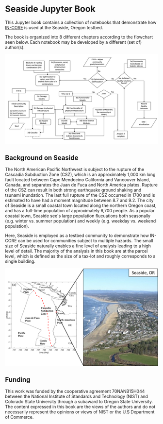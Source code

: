 # Seaside Jupyter Book

This Jupyter book contains a collection of notebooks that demonstrate how [IN-CORE](https://incore.ncsa.illinois.edu/) is used at the Seaside, Oregon testbed.

The book is organized into 8 different chapters according to the flowchart seen below. Each notebook may be developed by a different (set of) author(s). 

![flowchart](images/Flowchart_0.png)


## Background on Seaside

The North American Pacific Northwest is subject to the rupture of the Cascadia Subduction Zone (CSZ), which is an approximately 1,000 km long fault located between Cape Mendocino California and Vancouver Island, Canada, and separates the Juan de Fuca and North America plates. Rupture of the CSZ can result in both strong earthquake ground shaking and tsunami inundation. The last full rupture of the CSZ occurred in 1700 and is estimated to have had a moment magnitude between 8.7 and 9.2. The city of Seaside is a small coastal town located along the northern Oregon coast, and has a full-time population of approximately 6,700 people. As a popular coastal town, Seaside see's large population flucuations both seasonally (e.g. winter vs. summer population) and weekly (e.g. weekday vs. weekend population). 

Here, Seaside is employed as a testbed community to demonstrate how IN-CORE can be used for communities subject to multiple hazards. The small size of Seaside naturally enables a fine level of analysis leading to a high level of detail. The majority of the analysis in this book are at the parcel level, which is defined as the size of a tax-lot and roughly corresponds to a single building.  

![seaside](images/seaside.png)



## Funding


This work was funded by the cooperative agreement 70NANB15H044 between the National Institute of Standards and Technology (NIST) and Colorado State University through a subaward to Oregon State University. The content expressed in this book are the views of the authors and do not necessarily represent the opinions or views of NIST or the U.S Department of Commerce.

<!-- ![NIST](images/NIST_logo.png){height=250} 
![OSU](images/OSU_logo.png)
![CSU](images/CSU_logo.png)
![NCSA](images/NCSA_logo.png) -->

